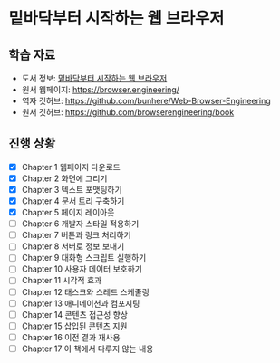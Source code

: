 # 밑바닥부터 시작하는 웹 브라우저

## 학습 자료

- 도서 정보: [밑바닥부터 시작하는 웹 브라우저](https://product.kyobobook.co.kr/detail/S000217503808)
- 원서 웹페이지: https://browser.engineering/
- 역자 깃허브: https://github.com/bunhere/Web-Browser-Engineering
- 원서 깃허브: https://github.com/browserengineering/book

## 진행 상황

- [x] Chapter 1 웹페이지 다운로드
- [x] Chapter 2 화면에 그리기
- [x] Chapter 3 텍스트 포맷팅하기
- [x] Chapter 4 문서 트리 구축하기
- [x] Chapter 5 페이지 레이아웃
- [ ] Chapter 6 개발자 스타일 적용하기
- [ ] Chapter 7 버튼과 링크 처리하기
- [ ] Chapter 8 서버로 정보 보내기
- [ ] Chapter 9 대화형 스크립트 실행하기
- [ ] Chapter 10 사용자 데이터 보호하기
- [ ] Chapter 11 시각적 효과
- [ ] Chapter 12 태스크와 스레드 스케줄링
- [ ] Chapter 13 애니메이션과 컴포지팅
- [ ] Chapter 14 콘텐츠 접근성 향상
- [ ] Chapter 15 삽입된 콘텐츠 지원
- [ ] Chapter 16 이전 결과 재사용
- [ ] Chapter 17 이 책에서 다루지 않는 내용
